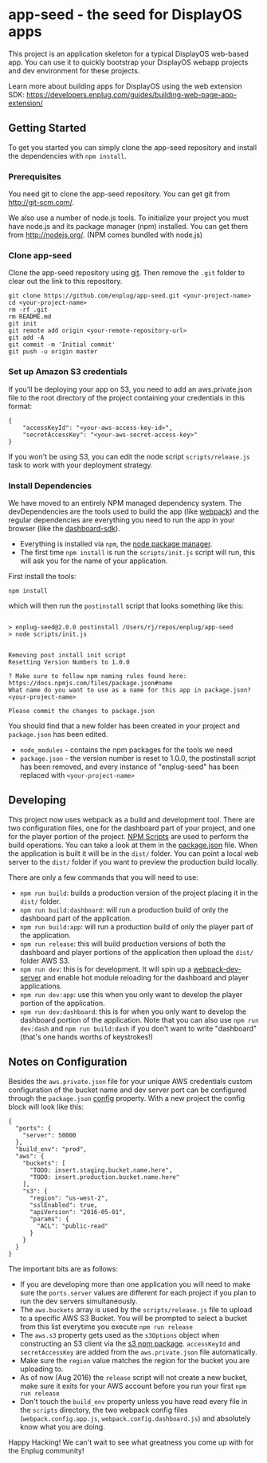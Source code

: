 # app-seed - the seed for DisplayOS apps
This project is an application skeleton for a typical DisplayOS web-based app. You can use it to quickly bootstrap your DisplayOS webapp projects and dev environment for these projects.

Learn more about building apps for DisplayOS using the web extension SDK: https://developers.enplug.com/guides/building-web-page-app-extension/

## Getting Started
To get you started you can simply clone the app-seed repository and install the dependencies with `npm install`.

### Prerequisites
You need git to clone the app-seed repository. You can get git from http://git-scm.com/.

We also use a number of node.js tools. To initialize your project you must have node.js and its package manager (npm) installed. You can get them from http://nodejs.org/. (NPM comes bundled with node.js)

### Clone app-seed
Clone the app-seed repository using [git](http://git-scm.com/).
Then remove the `.git` folder to clear out the link to this repository.
```
git clone https://github.com/enplug/app-seed.git <your-project-name>
cd <your-project-name>
rm -rf .git
rm README.md
git init
git remote add origin <your-remote-repository-url>
git add -A
git commit -m 'Initial commit'
git push -u origin master
```

### Set up Amazon S3 credentials
If you'll be deploying your app on S3, you need to add an aws.private.json file to the root directory of the project containing your credentials in this format:
```
{
    "accessKeyId": "<your-aws-access-key-id>",
    "secretAccessKey": "<your-aws-secret-access-key>"
}
```
If you won't be using S3, you can edit the node script `scripts/release.js` task to work with your deployment strategy.

### Install Dependencies
We have moved to an entirely NPM managed dependency system. The devDependencies are the tools used to build the app (like [webpack](https://webpack.github.io/)) and the regular dependencies are everything you need to run the app in your browser (like the [dashboard-sdk](https://github.com/Enplug/dashboard-sdk)).
- Everything is installed via `npm`, the [node package manager](https://www.npmjs.org/).
- The first time `npm install` is run the `scripts/init.js` script will run, this will ask you for the name of your application.

First install the tools:
```
npm install
```
which will then run the `postinstall` script that looks something like this:
```

> enplug-seed@2.0.0 postinstall /Users/rj/repos/enplug/app-seed
> node scripts/init.js


Removing post install init script
Resetting Version Numbers to 1.0.0

? Make sure to follow npm naming rules found here: https://docs.npmjs.com/files/package.json#name
What name do you want to use as a name for this app in package.json? <your-project-name>

Please commit the changes to package.json

```

You should find that a new folder has been created in your project and `package.json` has been edited.

- `node_modules` - contains the npm packages for the tools we need
- `package.json` - the version number is reset to 1.0.0, the postinstall script has been removed, and every instance of "enplug-seed" has been replaced with `<your-project-name>`

## Developing
This project now uses webpack as a build and development tool. There are two configuration files, one for the dashboard part of your project, and one for the player portion of the project.
[NPM Scripts](https://docs.npmjs.com/misc/scripts) are used to perform the build operations. You can take a look at them in the [package.json](https://github.com/Enplug/app-seed/blob/master/package.json) file.
When the application is built it will be in the `dist/` folder. You can point a local web server to the `dist/` folder if you want to preview the production build locally.

There are only a few commands that you will need to use:
- `npm run build`: builds a production version of the project placing it in the `dist/` folder.
- `npm run build:dashboard`: will run a production build of only the dashboard part of the application.
- `npm run build:app`: will run a production build of only the player part of the application.
- `npm run release`: this will build production versions of both the dashboard and player portions of the application then upload the `dist/` folder AWS S3.
- `npm run dev`: this is for development. It will spin up a [webpack-dev-server](https://webpack.github.io/docs/webpack-dev-server.html) and enable hot module reloading for the dashboard and player applications.
- `npm run dev:app`: use this when you only want to develop the player portion of the application.
- `npm run dev:dashboard`: this is for when you only want to develop the dashboard portion of the application.
Note that you can also use `npm run dev:dash` and `npm run build:dash` if you don't want to write "dashboard" (that's one hands worths of keystrokes!)

## Notes on Configuration
Besides the `aws.private.json` file for your unique AWS credentials custom configuration of the bucket name and dev server port can be configured through the `package.json` [config](https://docs.npmjs.com/misc/config) property.
With a new project the config block will look like this:
```
{
  "ports": {
    "server": 50000
  },
  "build_env": "prod",
  "aws": {
    "buckets": [
      "TODO: insert.staging.bucket.name.here",
      "TODO: insert.production.bucket.name.here"
    ],
    "s3": {
      "region": "us-west-2",
      "sslEnabled": true,
      "apiVersion": "2016-05-01",
      "params": {
        "ACL": "public-read"
      }
    }
  }
}
```

The important bits are as follows:
- If you are developing more than one application you will need to make sure the `ports.server` values are different for each project if you plan to run the dev servers simultaneously.
- The `aws.buckets` array is used by the `scripts/release.js` file to upload to a specific AWS S3 Bucket. You will be prompted to select a bucket from this list everytime you execute `npm run release`
- The `aws.s3` property gets used as the `s3Options` object when constructing an S3 client via the [s3 npm package](https://www.npmjs.com/package/s3). `accessKeyId` and `secretAccessKey` are added from the `aws.private.json` file automatically.
- Make sure the `region` value matches the region for the bucket you are uploading to.
- As of now (Aug 2016) the `release` script will not create a new bucket, make sure it exits for your AWS account before you run your first `npm run release`
- Don't touch the `build_env` property unless you have read every file in the `scripts` directory, the two webpack config files (`webpack.config.app.js`, `webpack.config.dashboard.js`) and absolutely know what you are doing.


Happy Hacking! We can't wait to see what greatness you come up with for the Enplug community!
